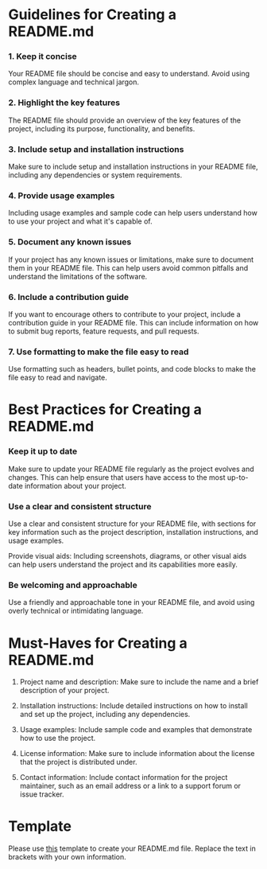 # Guidelines for Creating a README.md

### 1. Keep it concise

Your README file should be concise and easy to understand. Avoid using complex language and technical jargon.

### 2. Highlight the key features

The README file should provide an overview of the key features of the project, including its purpose, functionality, and benefits.

### 3. Include setup and installation instructions

Make sure to include setup and installation instructions in your README file, including any dependencies or system requirements.

### 4. Provide usage examples

Including usage examples and sample code can help users understand how to use your project and what it's capable of.

### 5. Document any known issues

If your project has any known issues or limitations, make sure to document them in your README file. This can help users avoid common pitfalls and understand the limitations of the software.

### 6. Include a contribution guide

If you want to encourage others to contribute to your project, include a contribution guide in your README file. This can include information on how to submit bug reports, feature requests, and pull requests.

### 7. Use formatting to make the file easy to read

Use formatting such as headers, bullet points, and code blocks to make the file easy to read and navigate.

# Best Practices for Creating a README.md

### Keep it up to date
Make sure to update your README file regularly as the project evolves and changes. This can help ensure that users have access to the most up-to-date information about your project.

### Use a clear and consistent structure
Use a clear and consistent structure for your README file, with sections for key information such as the project description, installation instructions, and usage examples.

Provide visual aids: Including screenshots, diagrams, or other visual aids can help users understand the project and its capabilities more easily.

### Be welcoming and approachable
Use a friendly and approachable tone in your README file, and avoid using overly technical or intimidating language.

# Must-Haves for Creating a README.md

1.  Project name and description: Make sure to include the name and a brief description of your project.

2. Installation instructions: Include detailed instructions on how to install and set up the project, including any dependencies.

3. Usage examples: Include sample code and examples that demonstrate how to use the project.

4. License information: Make sure to include information about the license that the project is distributed under.

5. Contact information: Include contact information for the project maintainer, such as an email address or a link to a support forum or issue tracker.


# Template

Please use [this](readmeTemplate.md) template to create your README.md file. Replace the text in brackets with your own information.